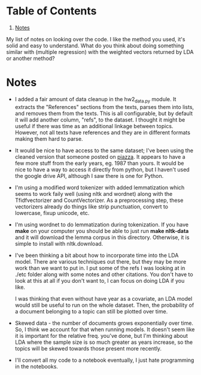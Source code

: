 
# Table of Contents

1.  [Notes](#org15290a4)

My list of notes on looking over the code. I like the method you used, it's
solid and easy to understand. What do you think about doing something similar
with (multiple regression) with the weighted vectors returned by LDA or another
method?


<a id="org15290a4"></a>

# Notes

-   I added a fair amount of data cleanup in the hw2<sub>data.py</sub> module. It extracts
    the "References" sections from the texts, parses them into lists, and removes
    them from the texts. This is all configurable, but by default it will add
    another column, "refs", to the dataset. I thought it might be useful if there
    was time as an additional linkage between topics. However, not all texts have
    references and they are in different formats making them hard to parse.

-   It would be nice to have access to the same dataset; I've been using the cleaned
    version that someone posted on [piazza](https://drive.google.com/file/d/180FBOXqxdyvzHihHsg_bAbYS-UF1WrKZ/view?usp=sharing). It appears to have a few more stuff
    from the early years, eg. 1987 than yours. It would be nice to have a way to
    access it directly from python, but I haven't used the google drive API,
    although I saw there is one for Python.

-   I'm using a modified word tokenizer with added lemmatization which seems to
    work faily well (using nltk and wordnet) along with the Tfidfvectorizer and
    CountVectorizer. As a preprocessing step, these vectorizers already do things
    like strip punctuation, convert to lowercase, fixup unicode, etc.

-   I'm using wordnet to do lemmatization during tokenization. If you have **make**
    on your computer you should be able to just run **make nltk-data** and it will
    download the lemma corpus in this directory. Otherwise, it is simple to
    install with nltk.download.

-   I've been thinking a bit about how to incorporate time into
    the LDA model. There are various techniques out there, but they may be more
    work than we want to put in. I put some of the refs I was looking at in
    ./etc folder along with some notes and other citations. You don't have to look
    at this at all if you don't want to, I can focus on doing LDA if you like.
    
    I was thinking that even without have year as a covariate, an LDA model would
    still be useful to run on the whole dataset. Then, the probability of a
    document belonging to a topic can still be plotted over time.

-   Skewed data - the number of documents grows exponentially over time. So, I
    think we account for that when running models. It doesn't seem like it is
    important for the relative freq. you've done, but I'm thinking about LDA where
    the sample size is so much greater as years increase, so the topics will be
    skewed towards those present more recently.

-   I'll convert all my code to a notebook eventually, I just hate programming
    in the notebooks.

